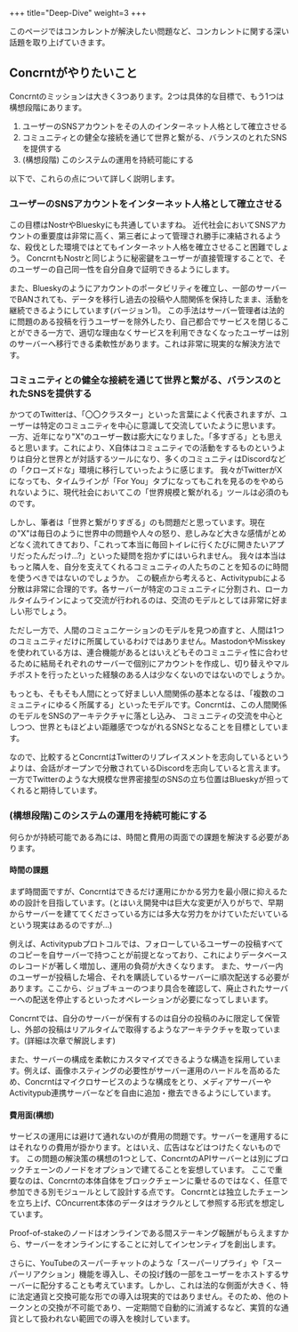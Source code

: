 +++
title="Deep-Dive"
weight=3
+++

このページではコンカレントが解決したい問題など、コンカレントに関する深い話題を取り上げていきます。

## Concrntがやりたいこと

Concrntのミッションは大きく3つあります。2つは具体的な目標で、もう1つは構想段階にあります。

1. ユーザーのSNSアカウントをその人のインターネット人格として確立させる
2. コミュニティとの健全な接続を通じて世界と繋がる、バランスのとれたSNSを提供する
3. (構想段階) このシステムの運用を持続可能にする

以下で、これらの点について詳しく説明します。

### ユーザーのSNSアカウントをインターネット人格として確立させる

この目標はNostrやBlueskyにも共通していますね。
近代社会においてSNSアカウントの重要度は非常に高く、第三者によって管理され勝手に凍結されるような、殺伐とした環境ではとてもインターネット人格を確立させること困難でしょう。
ConcrntもNostrと同じように秘密鍵をユーザーが直接管理することで、そのユーザーの自己同一性を自分自身で証明できるようにします。

また、Blueskyのようにアカウントのポータビリティを確立し、一部のサーバーでBANされても、データを移行し過去の投稿や人間関係を保持したまま、活動を継続できるようにしています(バージョン1)。
この手法はサーバー管理者は法的に問題のある投稿を行うユーザーを除外したり、自己都合でサービスを閉じることができる一方で、適切な理由なくサービスを利用できなくなったユーザーは別のサーバーへ移行できる柔軟性があります。これは非常に現実的な解決方法です。

### コミュニティとの健全な接続を通じて世界と繋がる、バランスのとれたSNSを提供する

かつてのTwitterは、「〇〇クラスター」といった言葉によく代表されますが、ユーザーは特定のコミュニティを中心に意識して交流していたように思います。
一方、近年になり"X"のユーザー数は膨大になりました。「多すぎる」とも思えると思います。これにより、X自体はコミュニティでの活動をするものというよりは自分と世界とが対話するツールになり、多くのコミュニティはDiscordなどの「クローズドな」環境に移行していったように感じます。
我々がTwitterがXになっても、タイムラインが「For You」タブになってもこれを見るのをやめられないように、現代社会においてこの「世界規模と繋がれる」ツールは必須のものです。

しかし、筆者は「世界と繋がりすぎる」のも問題だと思っています。現在の"X"は毎日のように世界中の問題や人々の怒り、悲しみなど大きな感情がとめどなく流れてきており、「これって本当に毎回トイレに行くたびに開きたいアプリだったんだっけ...?」といった疑問を抱かずにはいられません。
我々は本当はもっと隣人を、自分を支えてくれるコミュニティの人たちのことを知るのに時間を使うべきではないのでしょうか。
この観点から考えると、Activitypubによる分散は非常に合理的です。各サーバーが特定のコミュニティに分割され、ローカルタイムラインによって交流が行われるのは、交流のモデルとしては非常に好ましい形でしょう。

ただし一方で、人間のコミュニケーションのモデルを見つめ直すと、人間は1つのコミュニティだけに所属しているわけではありません。MastodonやMisskeyを使われている方は、連合機能があるとはいえどもそのコミュニティ性に合わせるために結局それぞれのサーバーで個別にアカウントを作成し、切り替えやマルチポストを行ったといった経験のある人は少なくないのではないのでしょうか。

もっとも、そもそも人間にとって好ましい人間関係の基本となるは、「複数のコミュニティにゆるく所属する」といったモデルです。Concrntは、この人間関係のモデルをSNSのアーキテクチャに落とし込み、
コミュニティの交流を中心としつつ、世界ともほどよい距離感でつながれるSNSとなることを目標としています。

なので、比較するとConcrntはTwitterのリプレイスメントを志向しているというよりは、会話がオープンで分散されているDiscordを志向していると言えます。一方でTwitterのような大規模な世界密接型のSNSの立ち位置はBlueskyが担ってくれると期待しています。

### (構想段階)このシステムの運用を持続可能にする

何らかが持続可能である為には、時間と費用の両面での課題を解決する必要があります。

#### 時間の課題
まず時間面ですが、Concrntはできるだけ運用にかかる労力を最小限に抑えるための設計を目指しています。(とはいえ開発中は巨大な変更が入りがちで、早期からサーバーを建ててくださっている方には多大な労力をかけていただいているという現実はあるのですが...)

例えば、Activitypubプロトコルでは、フォローしているユーザーの投稿すべてのコピーを自サーバーで持つことが前提となっており、これによりデータベースのレコードが著しく増加し、運用の負荷が大きくなります。
また、サーバー内のユーザーが投稿した場合、それを購読しているサーバーに順次配送する必要があります。ここから、ジョブキューのつまり具合を確認して、廃止されたサーバーへの配送を停止するといったオペレーションが必要になってしまいます。

Concrntでは、自分のサーバーが保有するのは自分の投稿のみに限定して保管し、外部の投稿はリアルタイムで取得するようなアーキテクチャを取っています。(詳細は次章で解説します)

また、サーバーの構成を柔軟にカスタマイズできるような構造を採用しています。例えば、画像ホスティングの必要性がサーバー運用のハードルを高めるため、Concrntはマイクロサービスのような構成をとり、メディアサーバーやActivitypub連携サーバーなどを自由に追加・撤去できるようにしています。

#### 費用面(構想)
サービスの運用には避けて通れないのが費用の問題です。サーバーを運用するにはそれなりの費用が掛かります。とはいえ、広告はなどはつけたくないものです。
この問題の解決策の構想の1つとして、ConcrntのAPIサーバーとは別にブロックチェーンのノードをオプションで建てることを妄想しています。
ここで重要なのは、Concrntの本体自体をブロックチェーンに乗せるのではなく、任意で参加できる別モジュールとして設計する点です。
Concrntとは独立したチェーンを立ち上げ、COncurrent本体のデータはオラクルとして参照する形式を想定しています。

Proof-of-stakeのノードはオンラインである間ステーキング報酬がもらえますから、サーバーをオンラインにすることに対してインセンティブを創出します。

さらに、YouTubeのスーパーチャットのような「スーパーリプライ」や「スーパーリアクション」機能を導入し、その投げ銭の一部をユーザーをホストするサーバーに配分することも考えています。しかし、これは法的な側面が大きく、特に法定通貨と交換可能な形での導入は現実的ではありません。そのため、他のトークンとの交換が不可能であり、一定期間で自動的に消滅するなど、実質的な通貨として扱われない範囲での導入を検討しています。
